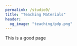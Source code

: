 ```yaml
---
permalink: /studio9/
title: "Teaching Materials"
header: 
  og_image: "teaching/pdp.png"
---
```



This is a good page



